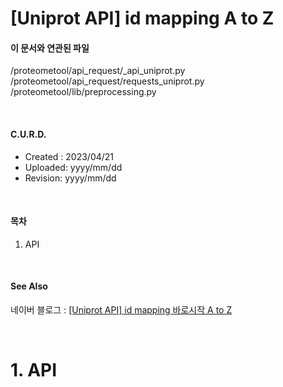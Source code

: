 # __[Uniprot API] id mapping A to Z__

#### 이 문서와 연관된 파일
/proteometool/api_request/_api_uniprot.py
/proteometool/api_request/requests_uniprot.py
/proteometool/lib/preprocessing.py

</br>  

#### C.U.R.D.
* Created : 2023/04/21
* Uploaded: yyyy/mm/dd
* Revision: yyyy/mm/dd

</br>

#### 목차
1. API

</br>

#### See Also
네이버 블로그 : [[Uniprot API] id mapping 바로시작 A to Z][Ext1]

</br>

# 1. API


</br>

[Ext1]:https://blog.naver.com/simhc0714/223005741556

